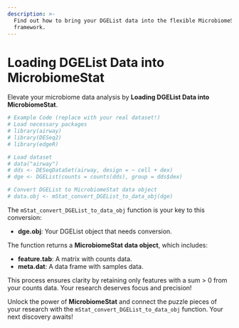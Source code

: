 ```yaml
---
description: >-
  Find out how to bring your DGEList data into the flexible MicrobiomeStat
  framework.
---
```


# Loading DGEList Data into MicrobiomeStat

Elevate your microbiome data analysis by **Loading DGEList Data into MicrobiomeStat**.

```r
# Example Code (replace with your real dataset!)
# Load necessary packages
# library(airway)
# library(DESeq2)
# library(edgeR)

# Load dataset
# data("airway")
# dds <- DESeqDataSet(airway, design = ~ cell + dex)
# dge <- DGEList(counts = counts(dds), group = dds$dex)

# Convert DGEList to MicrobiomeStat data object
# data.obj <- mStat_convert_DGEList_to_data_obj(dge)
```

The `mStat_convert_DGEList_to_data_obj` function is your key to this conversion:

* **dge.obj**: Your DGEList object that needs conversion.

The function returns a **MicrobiomeStat data object**, which includes:

* **feature.tab**: A matrix with counts data.
* **meta.dat**: A data frame with samples data.

This process ensures clarity by retaining only features with a sum > 0 from your counts data. Your research deserves focus and precision!

Unlock the power of **MicrobiomeStat** and connect the puzzle pieces of your research with the `mStat_convert_DGEList_to_data_obj` function. Your next discovery awaits!&#x20;
